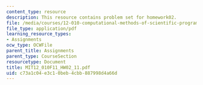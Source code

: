 ```yaml
---
content_type: resource
description: This resource contains problem set for homework02.
file: /media/courses/12-010-computational-methods-of-scientific-programming-fall-2011/c73a1c04e3c10beb4cbb887998d4a66d_MIT12_010F11_HW02_11.pdf
file_type: application/pdf
learning_resource_types:
- Assignments
ocw_type: OCWFile
parent_title: Assignments
parent_type: CourseSection
resourcetype: Document
title: MIT12_010F11_HW02_11.pdf
uid: c73a1c04-e3c1-0beb-4cbb-887998d4a66d
---
```

